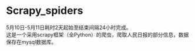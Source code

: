 # Scrapy_spiders

5月10日-5月11日耗时2天起始至结束间隔24小时完成。<br/>
这是一个采用scrapy框架（全Python）的爬虫，爬取人民日报的部分信息，数据保存在mysql数据库。
